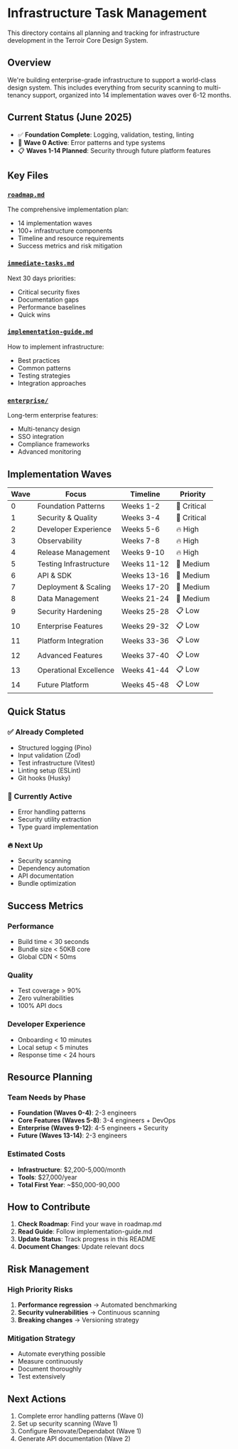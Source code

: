 # Infrastructure Task Management

This directory contains all planning and tracking for infrastructure development in the Terroir Core Design System.

## Overview

We're building enterprise-grade infrastructure to support a world-class design system. This includes everything from security scanning to multi-tenancy support, organized into 14 implementation waves over 6-12 months.

## Current Status (June 2025)

- ✅ **Foundation Complete**: Logging, validation, testing, linting
- 🚧 **Wave 0 Active**: Error patterns and type systems
- 📋 **Waves 1-14 Planned**: Security through future platform features

## Key Files

### [`roadmap.md`](./roadmap.md)
The comprehensive implementation plan:
- 14 implementation waves
- 100+ infrastructure components
- Timeline and resource requirements
- Success metrics and risk mitigation

### [`immediate-tasks.md`](./immediate-tasks.md)
Next 30 days priorities:
- Critical security fixes
- Documentation gaps
- Performance baselines
- Quick wins

### [`implementation-guide.md`](./implementation-guide.md)
How to implement infrastructure:
- Best practices
- Common patterns
- Testing strategies
- Integration approaches

### [`enterprise/`](./enterprise/)
Long-term enterprise features:
- Multi-tenancy design
- SSO integration
- Compliance frameworks
- Advanced monitoring

## Implementation Waves

| Wave | Focus | Timeline | Priority |
|------|-------|----------|----------|
| 0 | Foundation Patterns | Weeks 1-2 | 🔴 Critical |
| 1 | Security & Quality | Weeks 3-4 | 🔴 Critical |
| 2 | Developer Experience | Weeks 5-6 | 🔥 High |
| 3 | Observability | Weeks 7-8 | 🔥 High |
| 4 | Release Management | Weeks 9-10 | 🔥 High |
| 5 | Testing Infrastructure | Weeks 11-12 | 🎯 Medium |
| 6 | API & SDK | Weeks 13-16 | 🎯 Medium |
| 7 | Deployment & Scaling | Weeks 17-20 | 🎯 Medium |
| 8 | Data Management | Weeks 21-24 | 🎯 Medium |
| 9 | Security Hardening | Weeks 25-28 | 📋 Low |
| 10 | Enterprise Features | Weeks 29-32 | 📋 Low |
| 11 | Platform Integration | Weeks 33-36 | 📋 Low |
| 12 | Advanced Features | Weeks 37-40 | 📋 Low |
| 13 | Operational Excellence | Weeks 41-44 | 📋 Low |
| 14 | Future Platform | Weeks 45-48 | 📋 Low |

## Quick Status

### ✅ Already Completed
- Structured logging (Pino)
- Input validation (Zod)
- Test infrastructure (Vitest)
- Linting setup (ESLint)
- Git hooks (Husky)

### 🚧 Currently Active
- Error handling patterns
- Security utility extraction
- Type guard implementation

### 🔥 Next Up
- Security scanning
- Dependency automation
- API documentation
- Bundle optimization

## Success Metrics

### Performance
- Build time < 30 seconds
- Bundle size < 50KB core
- Global CDN < 50ms

### Quality
- Test coverage > 90%
- Zero vulnerabilities
- 100% API docs

### Developer Experience
- Onboarding < 10 minutes
- Local setup < 5 minutes
- Response time < 24 hours

## Resource Planning

### Team Needs by Phase
- **Foundation (Waves 0-4)**: 2-3 engineers
- **Core Features (Waves 5-8)**: 3-4 engineers + DevOps
- **Enterprise (Waves 9-12)**: 4-5 engineers + Security
- **Future (Waves 13-14)**: 2-3 engineers

### Estimated Costs
- **Infrastructure**: $2,200-5,000/month
- **Tools**: $27,000/year
- **Total First Year**: ~$50,000-90,000

## How to Contribute

1. **Check Roadmap**: Find your wave in roadmap.md
2. **Read Guide**: Follow implementation-guide.md
3. **Update Status**: Track progress in this README
4. **Document Changes**: Update relevant docs

## Risk Management

### High Priority Risks
1. **Performance regression** → Automated benchmarking
2. **Security vulnerabilities** → Continuous scanning
3. **Breaking changes** → Versioning strategy

### Mitigation Strategy
- Automate everything possible
- Measure continuously
- Document thoroughly
- Test extensively

## Next Actions

1. Complete error handling patterns (Wave 0)
2. Set up security scanning (Wave 1)
3. Configure Renovate/Dependabot (Wave 1)
4. Generate API documentation (Wave 2)